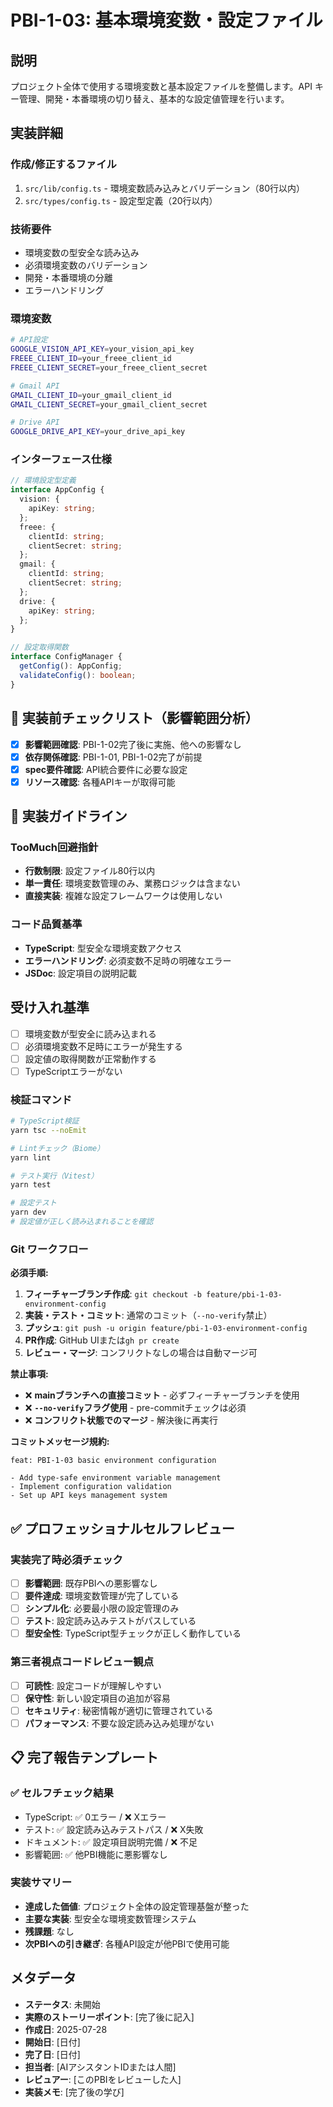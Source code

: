 # PBI-1-03: 基本環境変数・設定ファイル

## 説明

プロジェクト全体で使用する環境変数と基本設定ファイルを整備します。API キー管理、開発・本番環境の切り替え、基本的な設定値管理を行います。

## 実装詳細

### 作成/修正するファイル

1. `src/lib/config.ts` - 環境変数読み込みとバリデーション（80行以内）
2. `src/types/config.ts` - 設定型定義（20行以内）

### 技術要件

- 環境変数の型安全な読み込み
- 必須環境変数のバリデーション
- 開発・本番環境の分離
- エラーハンドリング

### 環境変数

```bash
# API設定
GOOGLE_VISION_API_KEY=your_vision_api_key
FREEE_CLIENT_ID=your_freee_client_id
FREEE_CLIENT_SECRET=your_freee_client_secret

# Gmail API
GMAIL_CLIENT_ID=your_gmail_client_id
GMAIL_CLIENT_SECRET=your_gmail_client_secret

# Drive API
GOOGLE_DRIVE_API_KEY=your_drive_api_key
```

### インターフェース仕様

```typescript
// 環境設定型定義
interface AppConfig {
  vision: {
    apiKey: string;
  };
  freee: {
    clientId: string;
    clientSecret: string;
  };
  gmail: {
    clientId: string;
    clientSecret: string;
  };
  drive: {
    apiKey: string;
  };
}

// 設定取得関数
interface ConfigManager {
  getConfig(): AppConfig;
  validateConfig(): boolean;
}
```

## 🎯 実装前チェックリスト（影響範囲分析）

- [x] **影響範囲確認**: PBI-1-02完了後に実施、他への影響なし
- [x] **依存関係確認**: PBI-1-01, PBI-1-02完了が前提
- [x] **spec要件確認**: API統合要件に必要な設定
- [x] **リソース確認**: 各種APIキーが取得可能

## 🔧 実装ガイドライン

### TooMuch回避指針
- **行数制限**: 設定ファイル80行以内
- **単一責任**: 環境変数管理のみ、業務ロジックは含まない
- **直接実装**: 複雑な設定フレームワークは使用しない

### コード品質基準
- **TypeScript**: 型安全な環境変数アクセス
- **エラーハンドリング**: 必須変数不足時の明確なエラー
- **JSDoc**: 設定項目の説明記載

## 受け入れ基準

- [ ] 環境変数が型安全に読み込まれる
- [ ] 必須環境変数不足時にエラーが発生する
- [ ] 設定値の取得関数が正常動作する
- [ ] TypeScriptエラーがない

### 検証コマンド

```bash
# TypeScript検証
yarn tsc --noEmit

# Lintチェック（Biome）
yarn lint

# テスト実行（Vitest）
yarn test

# 設定テスト
yarn dev
# 設定値が正しく読み込まれることを確認
```

### Git ワークフロー

**必須手順:**
1. **フィーチャーブランチ作成**: `git checkout -b feature/pbi-1-03-environment-config`
2. **実装・テスト・コミット**: 通常のコミット（`--no-verify`禁止）
3. **プッシュ**: `git push -u origin feature/pbi-1-03-environment-config`
4. **PR作成**: GitHub UIまたは`gh pr create`
5. **レビュー・マージ**: コンフリクトなしの場合は自動マージ可

**禁止事項:**
- ❌ **mainブランチへの直接コミット** - 必ずフィーチャーブランチを使用
- ❌ **`--no-verify`フラグ使用** - pre-commitチェックは必須
- ❌ **コンフリクト状態でのマージ** - 解決後に再実行

**コミットメッセージ規約:**
```
feat: PBI-1-03 basic environment configuration

- Add type-safe environment variable management
- Implement configuration validation
- Set up API keys management system
```

## ✅ プロフェッショナルセルフレビュー

### 実装完了時必須チェック
- [ ] **影響範囲**: 既存PBIへの悪影響なし
- [ ] **要件達成**: 環境変数管理が完了している
- [ ] **シンプル化**: 必要最小限の設定管理のみ
- [ ] **テスト**: 設定読み込みテストがパスしている
- [ ] **型安全性**: TypeScript型チェックが正しく動作している

### 第三者視点コードレビュー観点
- [ ] **可読性**: 設定コードが理解しやすい
- [ ] **保守性**: 新しい設定項目の追加が容易
- [ ] **セキュリティ**: 秘密情報が適切に管理されている
- [ ] **パフォーマンス**: 不要な設定読み込み処理がない

## 📋 完了報告テンプレート

### ✅ セルフチェック結果
- TypeScript: ✅ 0エラー / ❌ Xエラー
- テスト: ✅ 設定読み込みテストパス / ❌ X失敗  
- ドキュメント: ✅ 設定項目説明完備 / ❌ 不足
- 影響範囲: ✅ 他PBI機能に悪影響なし

### 実装サマリー
- **達成した価値**: プロジェクト全体の設定管理基盤が整った
- **主要な実装**: 型安全な環境変数管理システム
- **残課題**: なし
- **次PBIへの引き継ぎ**: 各種API設定が他PBIで使用可能

## メタデータ

- **ステータス**: 未開始
- **実際のストーリーポイント**: [完了後に記入]
- **作成日**: 2025-07-28
- **開始日**: [日付]
- **完了日**: [日付]
- **担当者**: [AIアシスタントIDまたは人間]
- **レビュアー**: [このPBIをレビューした人]
- **実装メモ**: [完了後の学び]